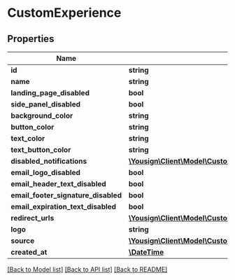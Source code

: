 # CustomExperience

## Properties
Name | Type | Description | Notes
------------ | ------------- | ------------- | -------------
**id** | **string** |  | 
**name** | **string** |  | [optional] 
**landing_page_disabled** | **bool** |  | 
**side_panel_disabled** | **bool** |  | 
**background_color** | **string** |  | 
**button_color** | **string** |  | 
**text_color** | **string** |  | 
**text_button_color** | **string** |  | 
**disabled_notifications** | [**\Yousign\Client\Model\CustomExperienceDisabledNotificationsType[]**](CustomExperienceDisabledNotificationsType.md) |  | 
**email_logo_disabled** | **bool** |  | 
**email_header_text_disabled** | **bool** |  | 
**email_footer_signature_disabled** | **bool** |  | 
**email_expiration_text_disabled** | **bool** |  | 
**redirect_urls** | [**\Yousign\Client\Model\CustomExperienceRedirectUrls**](CustomExperienceRedirectUrls.md) |  | 
**logo** | **string** |  | 
**source** | [**\Yousign\Client\Model\CustomExperienceSource**](CustomExperienceSource.md) |  | 
**created_at** | [**\DateTime**](\DateTime.md) |  | 

[[Back to Model list]](../../README.md#documentation-for-models) [[Back to API list]](../../README.md#documentation-for-api-endpoints) [[Back to README]](../../README.md)
